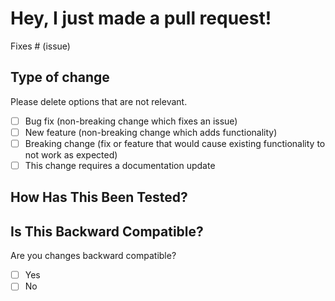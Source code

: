 # Hey, I just made a pull request!

<!---
## Description

Please include a summary of the change and which issue is fixed. Please also include relevant motivation and context. State why this change is required and list any dependencies that are required for this change.
-->

Fixes # (issue)

## Type of change

Please delete options that are not relevant.

- [ ] Bug fix (non-breaking change which fixes an issue)
- [ ] New feature (non-breaking change which adds functionality)
- [ ] Breaking change (fix or feature that would cause existing functionality to not work as expected)
- [ ] This change requires a documentation update

## How Has This Been Tested?

<!---
Please describe the tests that you ran to verify your changes. Provide instructions so we can reproduce. Please also list any relevant details for your test configuration

- [ ] Test A
- [ ] Test B
-->

<!---
**Test Configuration**
* Hardware:
* Flutter SDK Version:
* Flutter Doctor Results:
-->
## Is This Backward Compatible?

Are you changes backward compatible?

- [ ] Yes
- [ ] No

<!---
## Checklist:

- [ ] I have performed a self-review of my own code
- [ ] I have commented my code, particularly in hard-to-understand areas
- [ ] I have made corresponding changes to the documentation
- [ ] My changes generate no new warnings
- [ ] New and existing unit tests pass locally with my changes
- [ ] I have checked my code and corrected any misspellings
-->

